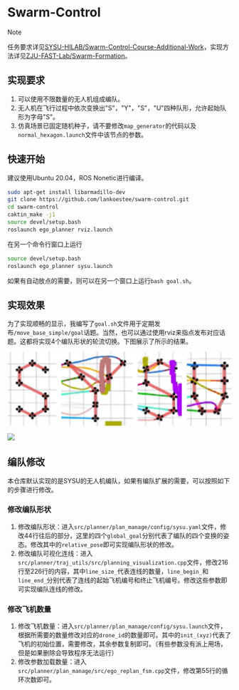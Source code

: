 # Swarm-Control

> [!NOTE]
> 任务要求详见[SYSU-HILAB/Swarm-Control-Course-Additional-Work](https://github.com/SYSU-HILAB/Swarm-Control-Course-Additional-Work)，实现方法详见[ZJU-FAST-Lab/Swarm-Formation](https://github.com/ZJU-FAST-Lab/Swarm-Formation)。

## 实现要求

1. 可以使用不限数量的无人机组成编队。
2. 无人机在飞行过程中依次变换出"S"，"Y"，"S"，"U"四种队形，允许起始队形为字母"S"。
3. 仿真场景已固定随机种子，请不要修改`map_generator`的代码以及`normal_hexagon.launch`文件中该节点的参数。

## 快速开始

建议使用Ubuntu 20.04，ROS Nonetic进行编译。

```bash
sudo apt-get install libarmadillo-dev
git clone https://github.com/lankoestee/swarm-control.git
cd swarm-control
caktin_make -j1
source devel/setup.bash
roslaunch ego_planner rviz.launch
```

在另一个命令行窗口上运行

```bash
source devel/setup.bash
roslaunch ego_planner sysu.launch
```

如果有自动放点的需要，则可以在另一个窗口上运行`bash goal.sh`。

## 实现效果

为了实现顺畅的显示，我编写了`goal.sh`文件用于定期发布`/move_base_simple/goal`话题。当然，也可以通过使用rviz来指点发布对应话题。这都将实现4个编队形状的轮流切换。下图展示了所示的结果。

![](./assets/show.png)

![](./assets/record.gif)

## 编队修改

本仓库默认实现的是SYSU的无人机编队，如果有编队扩展的需要，可以按照如下的步骤进行修改。

### 修改编队形状

1. 修改编队形状：进入`src/planner/plan_manage/config/sysu.yaml`文件，修改44行往后的部分，这里的四个`global_goal`分别代表了编队的四个变换的姿态。修改其中的`relative_pose`即可实现编队形状的修改。
2. 修改编队可视化连线：进入`src/planner/traj_utils/src/planning_visualization.cpp`文件，修改216行至226行的内容，其中`line_size_`代表连线的数量，`line_begin_`和`line_end_`分别代表了连线的起始飞机编号和终止飞机编号。修改这些参数即可实现编队连线的修改。

### 修改飞机数量

1. 修改飞机数量：进入`src/planner/plan_manage/config/sysu.launch`文件，根据所需要的数量修改对应的`drone_id`的数量即可。其中的`init_(xyz)`代表了飞机的初始位置，需要修改，其余参数复制即可。（有些参数没有派上用场，但是如果删除会导致程序无法运行）
2. 修改参数加载数量：进入`src/planner/plan_manage/src/ego_replan_fsm.cpp`文件，修改第55行的循环次数即可。